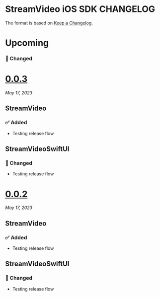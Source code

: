 # StreamVideo iOS SDK CHANGELOG

The format is based on [Keep a Changelog](https://keepachangelog.com/en/1.0.0/).

# Upcoming

### 🔄 Changed

# [0.0.3](https://github.com/GetStream/stream-video-swift/releases/tag/0.0.3)
_May 17, 2023_

## StreamVideo

### ✅ Added

- Testing release flow

## StreamVideoSwiftUI

### 🔄 Changed

- Testing release flow

# [0.0.2](https://github.com/GetStream/stream-video-swift/releases/tag/0.0.2)
_May 17, 2023_

## StreamVideo

### ✅ Added

- Testing release flow

## StreamVideoSwiftUI

### 🔄 Changed

- Testing release flow
